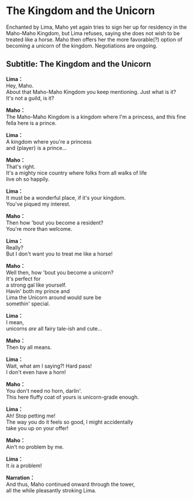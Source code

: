 # The Kingdom and the Unicorn
Enchanted by Lima, Maho yet again tries to sign her up for residency in the Maho-Maho Kingdom, but Lima refuses, saying she does not wish to be treated like a horse. Maho then offers her the more favorable(?) option of becoming a unicorn of the kingdom. Negotiations are ongoing.
  
## Subtitle: The Kingdom and the Unicorn
  
**Lima：**  
Hey, Maho.  
About that Maho-Maho Kingdom you keep mentioning. Just what is it?  
It's not a guild, is it?  
  
**Maho：**  
The Maho-Maho Kingdom is a kingdom where I'm a princess, and this fine fella here is a prince.  
  
**Lima：**  
A kingdom where you're a princess  
and {player} is a prince...  
  
**Maho：**  
That's right.  
It's a mighty nice country where folks from all walks of life  
live oh so happily.  
  
**Lima：**  
It must be a wonderful place, if it's your kingdom.  
You've piqued my interest.  
  
**Maho：**  
Then how 'bout you become a resident?  
You're more than welcome.  
  
**Lima：**  
Really?  
But I don't want you to treat me like a horse!  
  
**Maho：**  
Well then, how 'bout you become a unicorn?  
It's perfect for  
a strong gal like yourself.  
Havin' both my prince and  
Lima the Unicorn around would sure be  
somethin' special.  
  
**Lima：**  
I mean,  
unicorns *are* all fairy tale-ish and cute…  
  
**Maho：**  
Then by all means.  
  
**Lima：**  
Wait, what am I saying?! Hard pass!  
I don't even have a horn!  
  
**Maho：**  
You don't need no horn, darlin'.  
This here fluffy coat of yours is unicorn-grade enough.  
  
**Lima：**  
Ah! Stop petting me!  
The way you do it feels so good, I might accidentally  
take you up on your offer!  
  
**Maho：**  
Ain't no problem by me.  
  
**Lima：**  
It *is* a problem!  
  
**Narration：**  
And thus, Maho continued onward through the tower,  
all the while pleasantly stroking Lima.  
